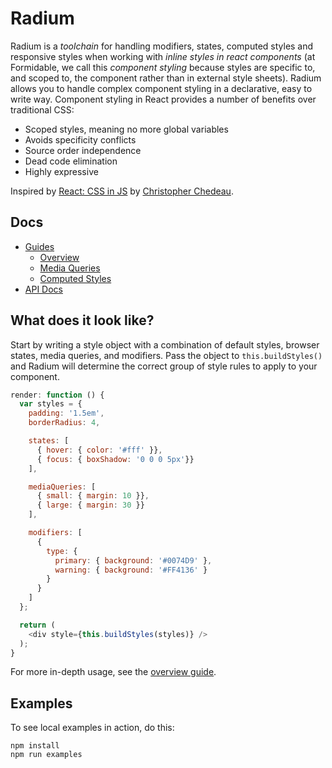 # Radium

Radium is a *toolchain* for handling modifiers, states, computed styles and
responsive styles when working with *inline styles in react components*
(at Formidable, we call this _component styling_ because styles are specific to,
and scoped to, the component rather than in external style sheets). 
Radium allows you to handle complex component styling in a declarative, 
easy to write way. Component styling in React provides a number of 
benefits over traditional CSS:

- Scoped styles, meaning no more global variables
- Avoids specificity conflicts
- Source order independence
- Dead code elimination
- Highly expressive

Inspired by <a href="https://speakerdeck.com/vjeux/react-css-in-js">React: CSS
in JS</a> by <a href="https://twitter.com/Vjeux">Christopher Chedeau</a>.

## Docs

- [Guides](docs/guides)
  - [Overview](docs/guides/overview.md)
  - [Media Queries](docs/guides/media-queries.md)
  - [Computed Styles](docs/guides/computed-styles.md)
- [API Docs](docs/api)

## What does it look like?

Start by writing a style object with a combination of default styles, browser states, media queries, and modifiers. Pass the object to `this.buildStyles()` and Radium will determine the correct group of style rules to apply to your component.

```js
render: function () {
  var styles = {
    padding: '1.5em',
    borderRadius: 4,

    states: [
      { hover: { color: '#fff' }},
      { focus: { boxShadow: '0 0 0 5px'}}
    ],

    mediaQueries: [
      { small: { margin: 10 }},
      { large: { margin: 30 }}
    ],

    modifiers: [
      {
        type: {
          primary: { background: '#0074D9' },
          warning: { background: '#FF4136' }
        }
      }
    ]
  };

  return (
    <div style={this.buildStyles(styles)} />
  );
}
```

For more in-depth usage, see the [overview guide](docs/guides/overview.md).

## Examples

To see local examples in action, do this:

```
npm install
npm run examples
```
